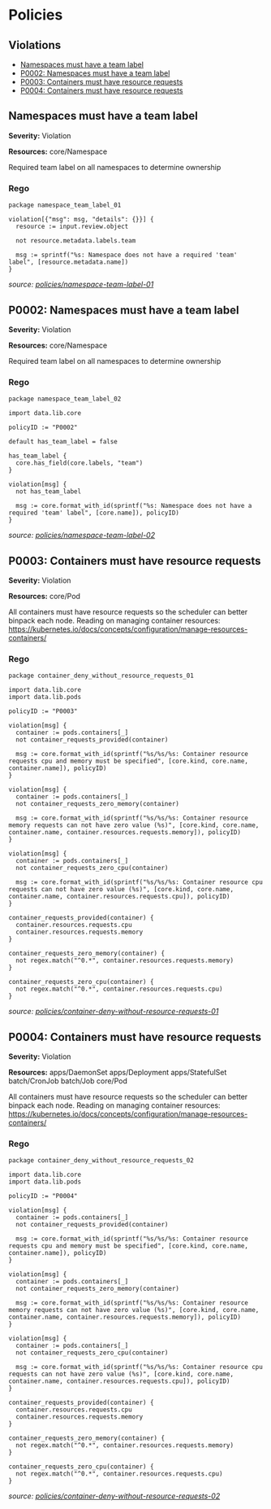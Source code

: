 # Policies

## Violations

* [Namespaces must have a team label](#namespaces-must-have-a-team-label)
* [P0002: Namespaces must have a team label](#p0002-namespaces-must-have-a-team-label)
* [P0003: Containers must have resource requests](#p0003-containers-must-have-resource-requests)
* [P0004: Containers must have resource requests](#p0004-containers-must-have-resource-requests)

## Namespaces must have a team label

**Severity:** Violation

**Resources:** core/Namespace

Required team label on all namespaces to determine ownership

### Rego

```rego
package namespace_team_label_01

violation[{"msg": msg, "details": {}}] {
  resource := input.review.object

  not resource.metadata.labels.team

  msg := sprintf("%s: Namespace does not have a required 'team' label", [resource.metadata.name])
}
```

_source: [policies/namespace-team-label-01](policies/namespace-team-label-01)_

## P0002: Namespaces must have a team label

**Severity:** Violation

**Resources:** core/Namespace

Required team label on all namespaces to determine ownership

### Rego

```rego
package namespace_team_label_02

import data.lib.core

policyID := "P0002"

default has_team_label = false

has_team_label {
  core.has_field(core.labels, "team")
}

violation[msg] {
  not has_team_label

  msg := core.format_with_id(sprintf("%s: Namespace does not have a required 'team' label", [core.name]), policyID)
}
```

_source: [policies/namespace-team-label-02](policies/namespace-team-label-02)_

## P0003: Containers must have resource requests

**Severity:** Violation

**Resources:** core/Pod

All containers must have resource requests so the scheduler can better binpack each node.
Reading on managing container resources: https://kubernetes.io/docs/concepts/configuration/manage-resources-containers/

### Rego

```rego
package container_deny_without_resource_requests_01

import data.lib.core
import data.lib.pods

policyID := "P0003"

violation[msg] {
  container := pods.containers[_]
  not container_requests_provided(container)

  msg := core.format_with_id(sprintf("%s/%s/%s: Container resource requests cpu and memory must be specified", [core.kind, core.name, container.name]), policyID)
}

violation[msg] {
  container := pods.containers[_]
  not container_requests_zero_memory(container)

  msg := core.format_with_id(sprintf("%s/%s/%s: Container resource memory requests can not have zero value (%s)", [core.kind, core.name, container.name, container.resources.requests.memory]), policyID)
}

violation[msg] {
  container := pods.containers[_]
  not container_requests_zero_cpu(container)

  msg := core.format_with_id(sprintf("%s/%s/%s: Container resource cpu requests can not have zero value (%s)", [core.kind, core.name, container.name, container.resources.requests.cpu]), policyID)
}

container_requests_provided(container) {
  container.resources.requests.cpu
  container.resources.requests.memory
}

container_requests_zero_memory(container) {
  not regex.match("^0.*", container.resources.requests.memory)
}

container_requests_zero_cpu(container) {
  not regex.match("^0.*", container.resources.requests.cpu)
}
```

_source: [policies/container-deny-without-resource-requests-01](policies/container-deny-without-resource-requests-01)_

## P0004: Containers must have resource requests

**Severity:** Violation

**Resources:** apps/DaemonSet apps/Deployment apps/StatefulSet batch/CronJob batch/Job core/Pod

All containers must have resource requests so the scheduler can better binpack each node.
Reading on managing container resources: https://kubernetes.io/docs/concepts/configuration/manage-resources-containers/

### Rego

```rego
package container_deny_without_resource_requests_02

import data.lib.core
import data.lib.pods

policyID := "P0004"

violation[msg] {
  container := pods.containers[_]
  not container_requests_provided(container)

  msg := core.format_with_id(sprintf("%s/%s/%s: Container resource requests cpu and memory must be specified", [core.kind, core.name, container.name]), policyID)
}

violation[msg] {
  container := pods.containers[_]
  not container_requests_zero_memory(container)

  msg := core.format_with_id(sprintf("%s/%s/%s: Container resource memory requests can not have zero value (%s)", [core.kind, core.name, container.name, container.resources.requests.memory]), policyID)
}

violation[msg] {
  container := pods.containers[_]
  not container_requests_zero_cpu(container)

  msg := core.format_with_id(sprintf("%s/%s/%s: Container resource cpu requests can not have zero value (%s)", [core.kind, core.name, container.name, container.resources.requests.cpu]), policyID)
}

container_requests_provided(container) {
  container.resources.requests.cpu
  container.resources.requests.memory
}

container_requests_zero_memory(container) {
  not regex.match("^0.*", container.resources.requests.memory)
}

container_requests_zero_cpu(container) {
  not regex.match("^0.*", container.resources.requests.cpu)
}
```

_source: [policies/container-deny-without-resource-requests-02](policies/container-deny-without-resource-requests-02)_
